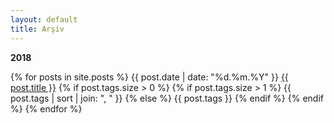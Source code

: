 ```yaml
---
layout: default
title: Arşiv
---
```


**2018**

{% for posts in site.posts %}
{{ post.date | date: "%d.%m.%Y" }} <a href="{{ post.url }}">{{ post.title }}</a>
{% if post.tags.size > 0 %}
{% if post.tags.size > 1 %}
{{ post.tags | sort | join: ", " }}
{% else %}
{{ post.tags }}
{% endif %}
{% endif %}
{% endfor %}

<style>
#ar { box-shadow: 0 5px 5px rgb(0, 128, 64, 0.5)}
</style>
